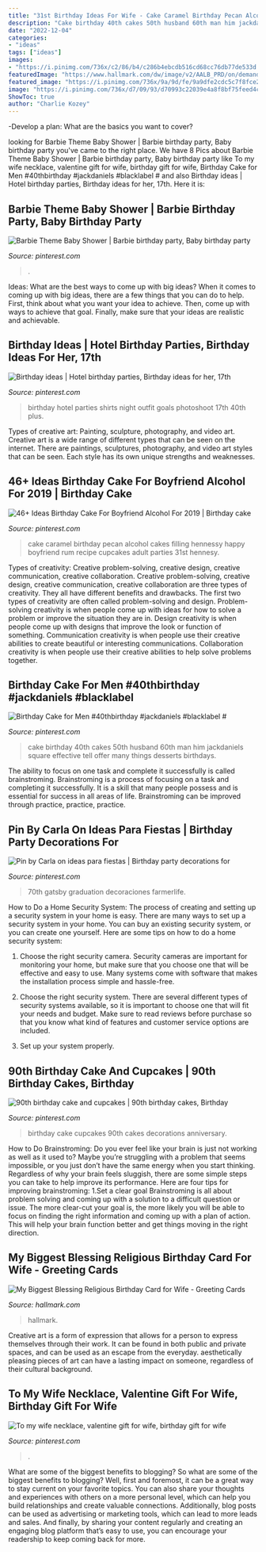 ```yaml
---
title: "31st Birthday Ideas For Wife - Cake Caramel Birthday Pecan Alcohol Cakes Filling Hennessy Happy Boyfriend Rum Recipe Cupcakes Adult Parties 31st Hennesy"
description: "Cake birthday 40th cakes 50th husband 60th man him jackdaniels square effective tell offer many things desserts birthdays"
date: "2022-12-04"
categories:
- "ideas"
tags: ["ideas"]
images:
- "https://i.pinimg.com/736x/c2/86/b4/c286b4ebcdb516cd68cc76db77de533d.jpg"
featuredImage: "https://www.hallmark.com/dw/image/v2/AALB_PRD/on/demandware.static/-/Sites-hallmark-master/default/dw498ec8f2/images/finished-goods/Biggest-Blessing-Religious-Birthday-Card_399MHB1764_03.jpg?sw=1920"
featured_image: "https://i.pinimg.com/736x/9a/9d/fe/9a9dfe2cdc5c7f8fce21baddf47f35f8--th-birthday-cakes-cupcake.jpg"
image: "https://i.pinimg.com/736x/d7/09/93/d70993c22039e4a8f8bf75feed4cec3a.jpg"
ShowToc: true
author: "Charlie Kozey"
---
```



-Develop a plan: What are the basics you want to cover?

	

		
looking for Barbie Theme Baby Shower | Barbie birthday party, Baby birthday party you've came to the right place. We have 8 Pics about Barbie Theme Baby Shower | Barbie birthday party, Baby birthday party like To my wife necklace, valentine gift for wife, birthday gift for wife, Birthday Cake for Men #40thbirthday #jackdaniels #blacklabel # and also Birthday ideas | Hotel birthday parties, Birthday ideas for her, 17th. Here it is:
		
    
## Barbie Theme Baby Shower | Barbie Birthday Party, Baby Birthday Party

<img loading=lazy src="https://i.pinimg.com/736x/37/f4/1d/37f41d7970e077943d14f2d2848dad34.jpg" onerror="this.onerror=null;this.src='https://tse1.mm.bing.net/th?id=OIP.krupi6UEKxoDr4DFiBOJdQHaKK&amp;pid=15.1';" alt="Barbie Theme Baby Shower | Barbie birthday party, Baby birthday party">

_Source: pinterest.com_

>. 

	

Ideas: What are the best ways to come up with big ideas?
When it comes to coming up with big ideas, there are a few things that you can do to help. First, think about what you want your idea to achieve. Then, come up with ways to achieve that goal. Finally, make sure that your ideas are realistic and achievable.

    
## Birthday Ideas | Hotel Birthday Parties, Birthday Ideas For Her, 17th

<img loading=lazy src="https://i.pinimg.com/736x/3a/df/ff/3adfff3a02f8e13c5cb04e0a37760f07.jpg" onerror="this.onerror=null;this.src='https://tse4.mm.bing.net/th?id=OIP.M73Nu9xCAaJ9uV-OcU60AQHaJ3&amp;pid=15.1';" alt="Birthday ideas | Hotel birthday parties, Birthday ideas for her, 17th">

_Source: pinterest.com_

>birthday hotel parties shirts night outfit goals photoshoot 17th 40th plus. 

	

Types of creative art: Painting, sculpture, photography, and video art.
Creative art is a wide range of different types that can be seen on the internet. There are paintings, sculptures, photography, and video art styles that can be seen. Each style has its own unique strengths and weaknesses.

    
## 46+ Ideas Birthday Cake For Boyfriend Alcohol For 2019 | Birthday Cake

<img loading=lazy src="https://i.pinimg.com/736x/f0/08/12/f0081247644cf024754a965267da170b.jpg" onerror="this.onerror=null;this.src='https://tse4.mm.bing.net/th?id=OIP.XqO_Q2UN4awlNUvMVwZdgwAAAA&amp;pid=15.1';" alt="46+ Ideas Birthday Cake For Boyfriend Alcohol For 2019 | Birthday cake">

_Source: pinterest.com_

>cake caramel birthday pecan alcohol cakes filling hennessy happy boyfriend rum recipe cupcakes adult parties 31st hennesy. 

	

Types of creativity: Creative problem-solving, creative design, creative communication, creative collaboration.
Creative problem-solving, creative design, creative communication, creative collaboration are three types of creativity. They all have different benefits and drawbacks. The first two types of creativity are often called problem-solving and design. Problem-solving creativity is when people come up with ideas for how to solve a problem or improve the situation they are in. Design creativity is when people come up with designs that improve the look or function of something. Communication creativity is when people use their creative abilities to create beautiful or interesting communications. Collaboration creativity is when people use their creative abilities to help solve problems together.

    
## Birthday Cake For Men #40thbirthday #jackdaniels #blacklabel #

<img loading=lazy src="https://i.pinimg.com/736x/4e/e1/15/4ee11552e588e2913034f7628b6ac27f.jpg" onerror="this.onerror=null;this.src='https://tse4.mm.bing.net/th?id=OIP.WPONKpzLGAE6-Au9GZmAbwHaJ3&amp;pid=15.1';" alt="Birthday Cake for Men #40thbirthday #jackdaniels #blacklabel #">

_Source: pinterest.com_

>cake birthday 40th cakes 50th husband 60th man him jackdaniels square effective tell offer many things desserts birthdays. 

	

The ability to focus on one task and complete it successfully is called brainstroming. Brainstroming is a process of focusing on a task and completing it successfully. It is a skill that many people possess and is essential for success in all areas of life. Brainstroming can be improved through practice, practice, practice.

    
## Pin By Carla On Ideas Para Fiestas | Birthday Party Decorations For

<img loading=lazy src="https://i.pinimg.com/736x/d7/09/93/d70993c22039e4a8f8bf75feed4cec3a.jpg" onerror="this.onerror=null;this.src='https://tse4.mm.bing.net/th?id=OIP.NOcJnsBJkF3V1c90YwOe3AHaHa&amp;pid=15.1';" alt="Pin by Carla on ideas para fiestas | Birthday party decorations for">

_Source: pinterest.com_

>70th gatsby graduation decoraciones farmerlife. 

	

How to Do a Home Security System: The process of creating and setting up a security system in your home is easy.
There are many ways to set up a security system in your home. You can buy an existing security system, or you can create one yourself. Here are some tips on how to do a home security system:
1. Choose the right security camera. Security cameras are important for monitoring your home, but make sure that you choose one that will be effective and easy to use. Many systems come with software that makes the installation process simple and hassle-free.

2. Choose the right security system. There are several different types of security systems available, so it is important to choose one that will fit your needs and budget. Make sure to read reviews before purchase so that you know what kind of features and customer service options are included.

3. Set up your system properly.

    
## 90th Birthday Cake And Cupcakes | 90th Birthday Cakes, Birthday

<img loading=lazy src="https://i.pinimg.com/736x/9a/9d/fe/9a9dfe2cdc5c7f8fce21baddf47f35f8--th-birthday-cakes-cupcake.jpg" onerror="this.onerror=null;this.src='https://tse2.mm.bing.net/th?id=OIP.zOdhzl0AfVNPGkbwl4rwRAHaSo&amp;pid=15.1';" alt="90th birthday cake and cupcakes | 90th birthday cakes, Birthday">

_Source: pinterest.com_

>birthday cake cupcakes 90th cakes decorations anniversary. 

	

How to Do Brainstroming:
Do you ever feel like your brain is just not working as well as it used to? Maybe you’re struggling with a problem that seems impossible, or you just don’t have the same energy when you start thinking. Regardless of why your brain feels sluggish, there are some simple steps you can take to help improve its performance. Here are four tips for improving brainstroming: 
1.Set a clear goal
Brainstroming is all about problem solving and coming up with a solution to a difficult question or issue. The more clear-cut your goal is, the more likely you will be able to focus on finding the right information and coming up with a plan of action. This will help your brain function better and get things moving in the right direction. 

    
## My Biggest Blessing Religious Birthday Card For Wife - Greeting Cards

<img loading=lazy src="https://www.hallmark.com/dw/image/v2/AALB_PRD/on/demandware.static/-/Sites-hallmark-master/default/dw498ec8f2/images/finished-goods/Biggest-Blessing-Religious-Birthday-Card_399MHB1764_03.jpg?sw=1920" onerror="this.onerror=null;this.src='https://tse4.mm.bing.net/th?id=OIP.7j9H22bZgQJB4rlgBQmvMwHaHa&amp;pid=15.1';" alt="My Biggest Blessing Religious Birthday Card for Wife - Greeting Cards">

_Source: hallmark.com_

>hallmark. 

	

Creative art is a form of expression that allows for a person to express themselves through their work. It can be found in both public and private spaces, and can be used as an escape from the everyday. aesthetically pleasing pieces of art can have a lasting impact on someone, regardless of their cultural background.

    
## To My Wife Necklace, Valentine Gift For Wife, Birthday Gift For Wife

<img loading=lazy src="https://i.pinimg.com/736x/c2/86/b4/c286b4ebcdb516cd68cc76db77de533d.jpg" onerror="this.onerror=null;this.src='https://tse1.mm.bing.net/th?id=OIP.BL0hxJJ7luOaOgDXrSwKjAHaHa&amp;pid=15.1';" alt="To my wife necklace, valentine gift for wife, birthday gift for wife">

_Source: pinterest.com_

>. 

	

What are some of the biggest benefits to blogging?
So what are some of the biggest benefits to blogging? Well, first and foremost, it can be a great way to stay current on your favorite topics. You can also share your thoughts and experiences with others on a more personal level, which can help you build relationships and create valuable connections. Additionally, blog posts can be used as advertising or marketing tools, which can lead to more leads and sales. And finally, by sharing your content regularly and creating an engaging blog platform that’s easy to use, you can encourage your readership to keep coming back for more.

